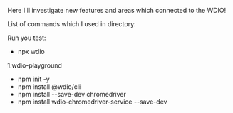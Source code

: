 Here I'll investigate new features and areas which connected to the WDIO!

List of commands which I used in directory:

Run you test:
- npx wdio

1.wdio-playground
- npm init -y
- npm install @wdio/cli
- npm install --save-dev chromedriver
- npm install wdio-chromedriver-service --save-dev
